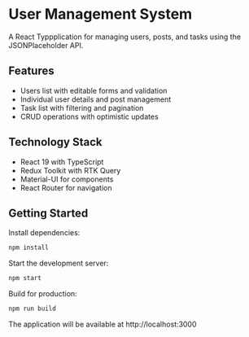 # User Management System

A React Typpplication for managing users, posts, and tasks using the JSONPlaceholder API.

## Features

- Users list with editable forms and validation
- Individual user details and post management
- Task list with filtering and pagination
- CRUD operations with optimistic updates

## Technology Stack

- React 19 with TypeScript
- Redux Toolkit with RTK Query
- Material-UI for components
- React Router for navigation

## Getting Started

Install dependencies:
```bash
npm install
```

Start the development server:
```bash
npm start
```

Build for production:
```bash
npm run build
```

The application will be available at http://localhost:3000
